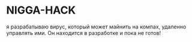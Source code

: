 # NIGGA-HACK
я разрабатываю вирус, который может майнить на компах, удаленно управлять ими. Он находится в разработке и пока не готов!
